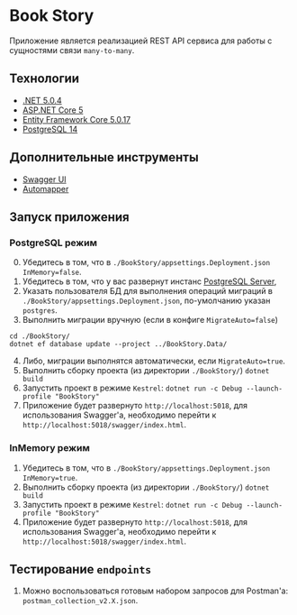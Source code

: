 # Book Story

Приложение является реализацией REST API сервиса для работы с сущностями связи `many-to-many`.

## Технологии

- [.NET 5.0.4](https://dotnet.microsoft.com/en-us/download/dotnet/5.0)
- [ASP.NET Core 5](https://docs.microsoft.com/en-us/aspnet/core)
- [Entity Framework Core 5.0.17](https://learn.microsoft.com/en-us/ef/core/)
- [PostgreSQL 14](https://www.postgresql.org/)

## Дополнительные инструменты

- [Swagger UI](https://swagger.io/)
- [Automapper](https://automapper.org/)

## Запуск приложения

### PostgreSQL режим
0. Убедитесь в том, что в `./BookStory/appsettings.Deployment.json` `InMemory=false`.
1. Убедитесь в том, что у вас развернут инстанс [PostgreSQL Server](https://www.postgresql.org/download/),
2. Указать пользователя БД для выполнения операций миграций в `./BookStory/appsettings.Deployment.json`, по-умолчанию указан `postgres`.
3. Выполнить миграции вручную (если в конфиге `MigrateAuto=false`)
```
cd ./BookStory/
dotnet ef database update --project ../BookStory.Data/
```
4. Либо, миграции выполнятся автоматически, если `MigrateAuto=true`.
5. Выполнить сборку проекта (из директории `./BookStory/`) `dotnet build`
6. Запустить проект в режиме `Kestrel`: `dotnet run -c Debug --launch-profile "BookStory"`
7. Приложение будет развернуто `http://localhost:5018`, для использования Swagger'a, необходимо перейти к `http://localhost:5018/swagger/index.html`.

### InMemory режим
1. Убедитесь в том, что в `./BookStory/appsettings.Deployment.json` `InMemory=true`.
2. Выполнить сборку проекта (из директории `./BookStory/`) `dotnet build`
3. Запустить проект в режиме `Kestrel`: `dotnet run -c Debug --launch-profile "BookStory"`
4. Приложение будет развернуто `http://localhost:5018`, для использования Swagger'a, необходимо перейти к `http://localhost:5018/swagger/index.html`.

## Тестирование `endpoints`

1. Можно воспользоваться готовым набором запросов для Postman'a: `postman_collection_v2.X.json`.
